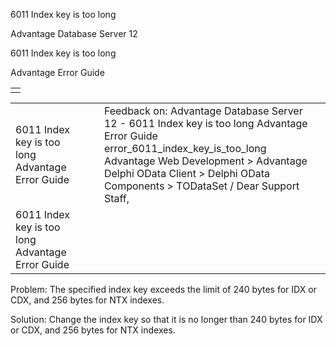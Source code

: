 6011 Index key is too long




Advantage Database Server 12  

6011 Index key is too long

Advantage Error Guide

|  |
| --- |
|  |

|  |  |  |  |  |
| --- | --- | --- | --- | --- |
| 6011 Index key is too long  Advantage Error Guide |  |  | Feedback on: Advantage Database Server 12 - 6011 Index key is too long Advantage Error Guide error\_6011\_index\_key\_is\_too\_long Advantage Web Development > Advantage Delphi OData Client > Delphi OData Components > TODataSet / Dear Support Staff, |  |
| 6011 Index key is too long  Advantage Error Guide |  |  |  |  |

Problem: The specified index key exceeds the limit of 240 bytes for IDX or CDX, and 256 bytes for NTX indexes.

Solution: Change the index key so that it is no longer than 240 bytes for IDX or CDX, and 256 bytes for NTX indexes.